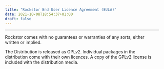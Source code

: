 ```yaml
---
title: "Rockstor End User Licence Agreement (EULA)"
date: 2021-10-08T18:54:37+01:00
draft: false
---
```


---
Rockstor comes with no guarantees or warranties of any sorts, either written or implied.

The Distribution is released as GPLv2.
Individual packages in the distribution come with their own licences.
A copy of the GPLv2 license is included with the distribution media.
